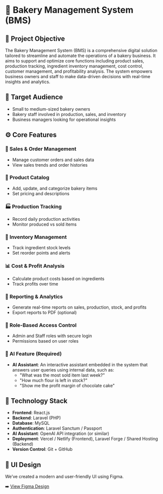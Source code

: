 # 🍞 Bakery Management System (BMS)

## 📌 Project Objective
The Bakery Management System (BMS) is a comprehensive digital solution tailored to streamline and automate the operations of a bakery business. It aims to support and optimize core functions including product sales, production tracking, ingredient inventory management, cost control, customer management, and profitability analysis. The system empowers business owners and staff to make data-driven decisions with real-time insights and analytics.

## 🎯 Target Audience
- Small to medium-sized bakery owners
- Bakery staff involved in production, sales, and inventory
- Business managers looking for operational insights

## ⚙️ Core Features

### 🧾 Sales & Order Management
- Manage customer orders and sales data
- View sales trends and order histories

### 🧁 Product Catalog
- Add, update, and categorize bakery items
- Set pricing and descriptions

### 🏭 Production Tracking
- Record daily production activities
- Monitor produced vs sold items

### 🧂 Inventory Management
- Track ingredient stock levels
- Set reorder points and alerts

### 📊 Cost & Profit Analysis
- Calculate product costs based on ingredients
- Track profits over time

### 📑 Reporting & Analytics
- Generate real-time reports on sales, production, stock, and profits
- Export reports to PDF (optional)

### 👥 Role-Based Access Control
- Admin and Staff roles with secure login
- Permissions based on user roles

### 🤖 AI Feature (Required)
- **AI Assistant**: An interactive assistant embedded in the system that answers user queries using internal data, such as:
  - "What was the most sold item last week?"
  - "How much flour is left in stock?"
  - "Show me the profit margin of chocolate cake"

## 🧰 Technology Stack
- **Frontend**: React.js
- **Backend**: Laravel (PHP)
- **Database**: MySQL
- **Authentication**: Laravel Sanctum / Passport
- **AI Assistant**: OpenAI API integration (or similar)
- **Deployment**: Vercel / Netlify (Frontend), Laravel Forge / Shared Hosting (Backend)
- **Version Control**: Git + GitHub

## 🎨 UI Design
We’ve created a modern and user-friendly UI using Figma.

➡️ [View Figma Design](https://www.figma.com/file/your-design-link-here)
